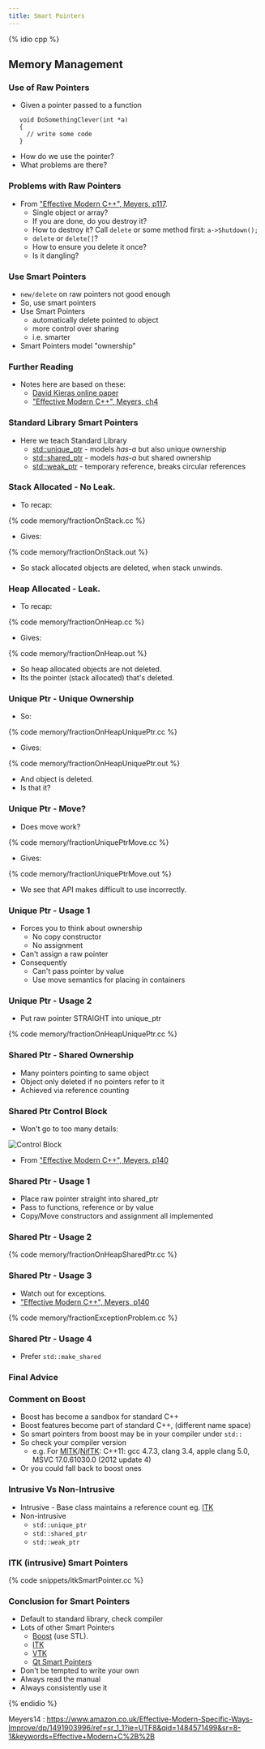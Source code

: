```yaml
---
title: Smart Pointers
---
```


{% idio cpp %}

## Memory Management 

### Use of Raw Pointers

* Given a pointer passed to a function

```
   void DoSomethingClever(int *a) 
   {
     // write some code
   }
```

* How do we use the pointer? 
* What problems are there?


### Problems with Raw Pointers

* From ["Effective Modern C++", Meyers, p117](https://www.amazon.co.uk/Effective-Modern-Specific-Ways-Improve/dp/1491903996/ref=sr_1_1?ie=UTF8&qid=1484571499&sr=8-1&keywords=Effective+Modern+C%2B%2B).
    * Single object or array?
    * If you are done, do you destroy it?
    * How to destroy it? Call ```delete``` or some method first: ```a->Shutdown();```
    * ```delete``` or ```delete[]```?
    * How to ensure you delete it once?
    * Is it dangling?


### Use Smart Pointers

* ```new/delete``` on raw pointers not good enough
* So, use smart pointers
* Use Smart Pointers
    * automatically delete pointed to object
    * more control over sharing
    * i.e. smarter
* Smart Pointers model "ownership"


### Further Reading

* Notes here are based on these:
    * [David Kieras online paper](http://www.umich.edu/~eecs381/handouts/C++11_smart_ptrs.pdf)
    * ["Effective Modern C++", Meyers, ch4](Meyers14)


### Standard Library Smart Pointers

* Here we teach Standard Library
    * [std::unique_ptr](http://en.cppreference.com/w/cpp/memory/unique_ptr) - models *has-a* but also unique ownership
    * [std::shared_ptr](http://en.cppreference.com/w/cpp/memory/shared_ptr) - models *has-a* but shared ownership
    * [std::weak_ptr](http://en.cppreference.com/w/cpp/memory/weak_ptr) - temporary reference, breaks circular references


### Stack Allocated - No Leak.

* To recap:

{% code memory/fractionOnStack.cc %}

* Gives:

{% code memory/fractionOnStack.out %}

* So stack allocated objects are deleted, when stack unwinds.


### Heap Allocated - Leak.

* To recap:

{% code memory/fractionOnHeap.cc %}

* Gives:

{% code memory/fractionOnHeap.out %}

* So heap allocated objects are not deleted.
* Its the pointer (stack allocated) that's deleted.


### Unique Ptr - Unique Ownership

* So:

{% code memory/fractionOnHeapUniquePtr.cc %}

* Gives:

{% code memory/fractionOnHeapUniquePtr.out %}

* And object is deleted.
* Is that it?


### Unique Ptr - Move?

* Does move work?

{% code memory/fractionUniquePtrMove.cc %}

* Gives:

{% code memory/fractionUniquePtrMove.out %}

* We see that API makes difficult to use incorrectly.


### Unique Ptr - Usage 1

* Forces you to think about ownership 
    * No copy constructor
    * No assignment
* Can't assign a raw pointer
* Consequently
    * Can't pass pointer by value
    * Use move semantics for placing in containers
    

### Unique Ptr - Usage 2

* Put raw pointer STRAIGHT into unique_ptr

{% code memory/fractionOnHeapUniquePtr.cc %}


### Shared Ptr - Shared Ownership

* Many pointers pointing to same object
* Object only deleted if no pointers refer to it
* Achieved via reference counting


### Shared Ptr Control Block

* Won't go to too many details:
<img src="https://www.safaribooksonline.com/library/view/effective-modern-c/9781491908419/assets/emcp_04in02.png" alt="Control Block">

* From ["Effective Modern C++", Meyers, p140](Meyers14)


### Shared Ptr - Usage 1

* Place raw pointer straight into shared_ptr
* Pass to functions, reference or by value
* Copy/Move constructors and assignment all implemented


### Shared Ptr - Usage 2

{% code memory/fractionOnHeapSharedPtr.cc %}


### Shared Ptr - Usage 3

* Watch out for exceptions.
* ["Effective Modern C++", Meyers, p140](Meyers14)

{% code memory/fractionExceptionProblem.cc %}


### Shared Ptr - Usage 4

* Prefer ```std::make_shared```



### Final Advice



### Comment on Boost

* Boost has become a sandbox for standard C++
* Boost features become part of standard C++, (different name space)
* So smart pointers from boost may be in your compiler under `std::`
* So check your compiler version
    * e.g. For [MITK](http://www.mitk.org)/[NifTK](http://www.niftk.org): C++11: gcc 4.7.3, clang 3.4, apple clang 5.0, MSVC 17.0.61030.0 (2012 update 4)
* Or you could fall back to boost ones




### Intrusive Vs Non-Intrusive

* Intrusive - Base class maintains a reference count eg. [ITK](http://www.itk.org)
* Non-intrusive
    * ```std::unique_ptr```
    * ```std::shared_ptr```
    * ```std::weak_ptr```


### ITK (intrusive) Smart Pointers

{% code snippets/itkSmartPointer.cc %}


### Conclusion for Smart Pointers

* Default to standard library, check compiler
* Lots of other Smart Pointers
    * [Boost](http://www.boost.org) (use STL).
    * [ITK](http://www.itk.org)
    * [VTK](http://www.vtk.org/Wiki/VTK/Tutorials/SmartPointers)
    * [Qt Smart Pointers](https://wiki.qt.io/Smart_Pointers)
* Don't be tempted to write your own
* Always read the manual
* Always consistently use it


{% endidio %}

Meyers14 : https://www.amazon.co.uk/Effective-Modern-Specific-Ways-Improve/dp/1491903996/ref=sr_1_1?ie=UTF8&qid=1484571499&sr=8-1&keywords=Effective+Modern+C%2B%2B